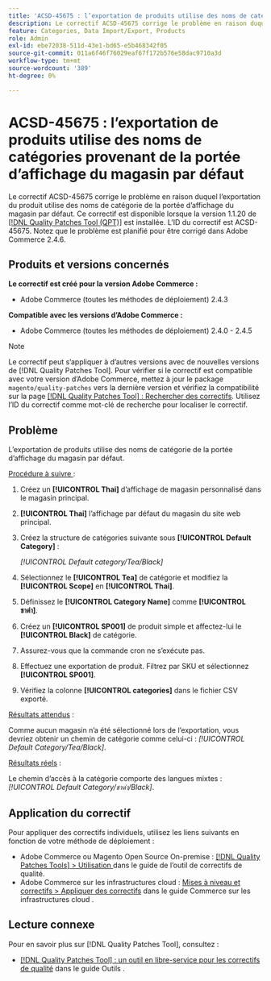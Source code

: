 ```yaml
---
title: 'ACSD-45675 : l’exportation de produits utilise des noms de catégories provenant de la portée d’affichage du magasin par défaut'
description: Le correctif ACSD-45675 corrige le problème en raison duquel l’exportation du produit utilise des noms de catégorie de la portée d’affichage du magasin par défaut. Ce correctif est disponible lorsque l’[Outil de correctifs de la qualité (QPT)](https://experienceleague.adobe.com/en/docs/commerce-operations/tools/quality-patches-tool/quality-patches-tool-to-self-serve-quality-patches) 1.1.20 est installé. L’ID du correctif est ACSD-45675. Notez que le problème est planifié pour être corrigé dans Adobe Commerce 2.4.6.
feature: Categories, Data Import/Export, Products
role: Admin
exl-id: ebe72038-511d-43e1-bd65-e5b468342f05
source-git-commit: 011a6f46f76029eaf67f172b576e58dac9710a3d
workflow-type: tm+mt
source-wordcount: '389'
ht-degree: 0%

---
```


# ACSD-45675 : l’exportation de produits utilise des noms de catégories provenant de la portée d’affichage du magasin par défaut

Le correctif ACSD-45675 corrige le problème en raison duquel l’exportation du produit utilise des noms de catégorie de la portée d’affichage du magasin par défaut. Ce correctif est disponible lorsque la version 1.1.20 de [[!DNL Quality Patches Tool (QPT)]](https://experienceleague.adobe.com/en/docs/commerce-operations/tools/quality-patches-tool/quality-patches-tool-to-self-serve-quality-patches) est installée. L’ID du correctif est ACSD-45675. Notez que le problème est planifié pour être corrigé dans Adobe Commerce 2.4.6.

## Produits et versions concernés

**Le correctif est créé pour la version Adobe Commerce :**

* Adobe Commerce (toutes les méthodes de déploiement) 2.4.3

**Compatible avec les versions d’Adobe Commerce :**

* Adobe Commerce (toutes les méthodes de déploiement) 2.4.0 - 2.4.5

>[!NOTE]
>
>Le correctif peut s’appliquer à d’autres versions avec de nouvelles versions de [!DNL Quality Patches Tool]. Pour vérifier si le correctif est compatible avec votre version d’Adobe Commerce, mettez à jour le package `magento/quality-patches` vers la dernière version et vérifiez la compatibilité sur la page [[!DNL Quality Patches Tool] : Rechercher des correctifs](https://experienceleague.adobe.com/tools/commerce-quality-patches/index.html). Utilisez l’ID du correctif comme mot-clé de recherche pour localiser le correctif.

## Problème

L’exportation de produits utilise des noms de catégorie de la portée d’affichage du magasin par défaut.

<u>Procédure à suivre </u> :

1. Créez un **[!UICONTROL Thai]** d’affichage de magasin personnalisé dans le magasin principal.
1. **[!UICONTROL Thai]** l’affichage par défaut du magasin du site web principal.
1. Créez la structure de catégories suivante sous **[!UICONTROL Default Category]** :

   *[!UICONTROL Default category/Tea/Black]*

1. Sélectionnez le **[!UICONTROL Tea]** de catégorie et modifiez la **[!UICONTROL Scope]** en **[!UICONTROL Thai]**.
1. Définissez le **[!UICONTROL Category Name]** comme **[!UICONTROL ชาดำ]**.
1. Créez un **[!UICONTROL SP001]** de produit simple et affectez-lui le **[!UICONTROL Black]** de catégorie.
1. Assurez-vous que la commande cron ne s’exécute pas.
1. Effectuez une exportation de produit. Filtrez par SKU et sélectionnez **[!UICONTROL SP001]**.
1. Vérifiez la colonne **[!UICONTROL categories]** dans le fichier CSV exporté.

<u>Résultats attendus</u> :

Comme aucun magasin n’a été sélectionné lors de l’exportation, vous devriez obtenir un chemin de catégorie comme celui-ci : *[!UICONTROL Default Category/Tea/Black]*.

<u>Résultats réels</u> :

Le chemin d’accès à la catégorie comporte des langues mixtes : *[!UICONTROL Default Category/ชาดำ/Black]*.

## Application du correctif

Pour appliquer des correctifs individuels, utilisez les liens suivants en fonction de votre méthode de déploiement :

* Adobe Commerce ou Magento Open Source On-premise : [[!DNL Quality Patches Tools] > Utilisation ](/help/tools/quality-patches-tool/usage.md) dans le guide de l’outil de correctifs de qualité.
* Adobe Commerce sur les infrastructures cloud : [Mises à niveau et correctifs > Appliquer des correctifs](https://experienceleague.adobe.com/docs/commerce-cloud-service/user-guide/develop/upgrade/apply-patches.html) dans le guide Commerce sur les infrastructures cloud .

## Lecture connexe

Pour en savoir plus sur [!DNL Quality Patches Tool], consultez :

* [[!DNL Quality Patches Tool] : un outil en libre-service pour les correctifs de qualité](/help/tools/quality-patches-tool/quality-patches-tool-to-self-serve-quality-patches.md) dans le guide Outils .
